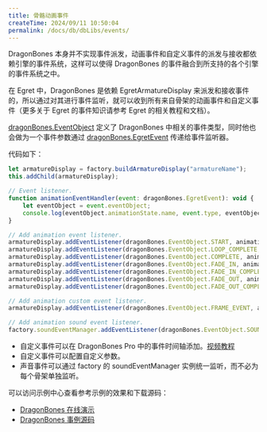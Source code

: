 ```yaml
---
title: 骨骼动画事件
createTime: 2024/09/11 10:50:04
permalink: /docs/db/dbLibs/events/
---
```

DragonBones 本身并不实现事件派发，动画事件和自定义事件的派发与接收都依赖引擎的事件系统，这样可以使得 DragonBones 的事件融合到所支持的各个引擎的事件系统之中。

在 Egret 中，DragonBones 是依赖 EgretArmatureDisplay 来派发和接收事件的，所以通过对其进行事件监听，就可以收到所有来自骨架的动画事件和自定义事件（更多关于 Egret 的事件知识请参考 Egret 的相关教程和文档）。

[dragonBones.EventObject](http://developer.egret.com/cn/apidoc/index/name/dragonBones.EventObject) 定义了 DragonBones 中相关的事件类型，同时他也会做为一个事件参数通过 [dragonBones.EgretEvent](http://developer.egret.com/cn/apidoc/index/name/dragonBones.EgretEvent) 传递给事件监听器。

代码如下：

~~~javascript
let armatureDisplay = factory.buildArmatureDisplay("armatureName");
this.addChild(armatureDisplay);

// Event listener.
function animationEventHandler(event: dragonBones.EgretEvent): void {
    let eventObject = event.eventObject;
    console.log(eventObject.animationState.name, event.type, eventObject.name ? eventObject.name : "");
}

// Add animation event listener.
armatureDisplay.addEventListener(dragonBones.EventObject.START, animationEventHandler, this);
armatureDisplay.addEventListener(dragonBones.EventObject.LOOP_COMPLETE, animationEventHandler, this);
armatureDisplay.addEventListener(dragonBones.EventObject.COMPLETE, animationEventHandler, this);
armatureDisplay.addEventListener(dragonBones.EventObject.FADE_IN, animationEventHandler, this);
armatureDisplay.addEventListener(dragonBones.EventObject.FADE_IN_COMPLETE, animationEventHandler, this);
armatureDisplay.addEventListener(dragonBones.EventObject.FADE_OUT, animationEventHandler, this);
armatureDisplay.addEventListener(dragonBones.EventObject.FADE_OUT_COMPLETE, animationEventHandler, this);

// Add animation custom event listener.
armatureDisplay.addEventListener(dragonBones.EventObject.FRAME_EVENT, animationEventHandler, this);

// Add animation sound event listener.
factory.soundEventManager.addEventListener(dragonBones.EventObject.SOUND_EVENT, animationEventHandler, this);
~~~

* 自定义事件可以在 DragonBones Pro 中的事件时间轴添加。[视频教程](http://player.youku.com/embed/XMjY0MjU4ODU4NA==)
* 自定义事件可以配置自定义参数。
* 声音事件可以通过 factory 的 soundEventManager 实例统一监听，而不必为每个骨架单独监听。

可以访问示例中心查看参考示例的效果和下载源码：
* [DragonBones 在线演示](http://www.dragonbones.com/demo/egret/animation_base_test/index.html)
* [DragonBones 事例源码](https://github.com/DragonBones/DragonBonesJS/blob/master/Egret/Demos/src/demo/AnimationBaseTest.ts)

